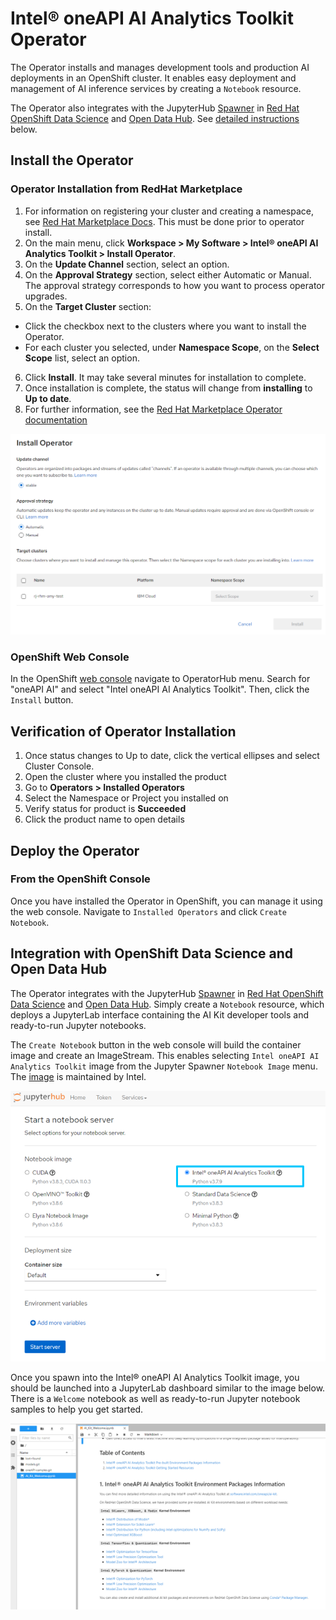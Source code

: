 # Intel® oneAPI AI Analytics Toolkit Operator
The Operator installs and manages development tools and production AI deployments in an OpenShift cluster. It enables easy deployment and management of AI inference services by creating a `Notebook` resource.

The Operator also integrates with the JupyterHub [Spawner](https://jupyterhub.readthedocs.io/en/stable/reference/spawners.html) in [Red Hat OpenShift Data Science](https://www.redhat.com/en/technologies/cloud-computing/openshift/openshift-data-science) and [Open Data Hub](https://opendatahub.io/docs.html). See [detailed instructions](#integration-with-openshift-data-science-and-open-data-hub) below.

## Install the Operator

### Operator Installation from RedHat Marketplace
1.	For information on registering your cluster and creating a namespace, see [Red Hat Marketplace Docs](https://marketplace.redhat.com/en-us/documentation/clusters). This must be done prior to operator install.
2.	On the main menu, click **Workspace > My Software > Intel® oneAPI AI Analytics Toolkit > Install Operator**.
3.	On the **Update Channel** section, select an option.
4.	On the **Approval Strategy** section, select either Automatic or Manual. The approval strategy corresponds to how you want to process operator upgrades.
5.	On the **Target Cluster** section:
-	Click the checkbox next to the clusters where you want to install the Operator.
-	For each cluster you selected, under **Namespace Scope**, on the **Select Scope** list, select an option.
6.	Click **Install**. It may take several minutes for installation to complete.
7.	Once installation is complete, the status will change from **installing** to **Up to date**.
8.	For further information, see the [Red Hat Marketplace Operator documentation](https://marketplace.redhat.com/en-us/documentation/operators)

![install](images/install.png)

### OpenShift Web Console
In the OpenShift [web console](https://docs.openshift.com/container-platform/4.7/web_console/web-console.html) navigate to OperatorHub menu. Search for "oneAPI AI" and select "Intel oneAPI AI Analytics Toolkit". Then, click the `Install` button.

## Verification of Operator Installation
1.	Once status changes to Up to date, click the vertical ellipses and select Cluster Console.
2.	Open the cluster where you installed the product
3.	Go to **Operators > Installed Operators**
4.	Select the Namespace or Project you installed on
5.	Verify status for product is **Succeeded**
6.	Click the product name to open details


## Deploy the Operator

### From the OpenShift Console

Once you have installed the Operator in OpenShift, you can manage it using the web console. Navigate to `Installed Operators` and click `Create Notebook`.

## Integration with OpenShift Data Science and Open Data Hub
The Operator integrates with the JupyterHub [Spawner](https://jupyterhub.readthedocs.io/en/stable/reference/spawners.html) in [Red Hat OpenShift Data Science](https://www.redhat.com/en/technologies/cloud-computing/openshift/openshift-data-science) and [Open Data Hub](https://opendatahub.io/docs.html). Simply create a `Notebook` resource, which deploys a JupyterLab interface containing the AI Kit developer tools and ready-to-run Jupyter notebooks.

The `Create Notebook` button in the web console will build the container image and create an ImageStream. This enables selecting `Intel oneAPI AI Analytics Toolkit` image from the Jupyter Spawner `Notebook Image` menu. The [image](https://github.com/IntelAI/aikit-operator) is maintained by Intel.

![spawner](images/spawner.png)

Once you spawn into the Intel® oneAPI AI Analytics Toolkit image, you should be launched into a JupyterLab dashboard similar to the image below. There is a `Welcome` notebook as well as ready-to-run Jupyter notebook samples to help you get started.

![dashboard](images/dashboard.png)
